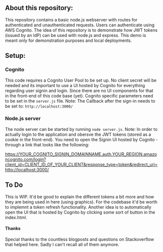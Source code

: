 ## About this repository:
This repository contains a basic node.js webserver with routes for authenticated and unauthenticated requests. Users can authenticate using AWS Cognito.
The idea of this repository is to demonstrate how JWT tokens (issued by an IdP) can be used with node.js and express. This demo is meant only for demonstration purposes and local deployments.

## Setup:
### Cognito
This code requires a Cognito User Pool to be set up. No client secret will be needed and its important to use a UI hosted by Cognito for everything regarding user signin and login. Since there are no UI components for that in the front-end of this code base (yet). Cognito specific parameters need to be set in the ```server.js``` file. Note: The Callback after the sign-in needs to be set to: ```http://localhost:3000/```

### Node.js server
The node server can be started by running ```node server.js```. Note: In order to actually login to the application and obersve the JWT tokens (stored as a cookie in the front-end). You need to open
the Signin UI hosted by Cognito - through a link that looks like the following:

https://YOUR_COGNITO_SIGNIN_DOMAINNAME.auth.YOUR_REGION.amazoncognito.com/login?client_id=CLIENT_ID_OF_YOUR_CLIENT&response_type=token&redirect_uri=http://localhost:3000/

## To Do
This is WIP. It'd be good to explain the different tokens a bit more and how they are being used in here (using graphics). For the codebase it'd be worth to implemnt a token refresh functionality. Another idea is to automatically open the UI that is hosted by Cognito by clicking some sort of button in the index.html.

#### Thanks
Special thanks to the countless blogposts and questions on Stackoverflow that helped here. Sadly I can't recall all of them anymore.
